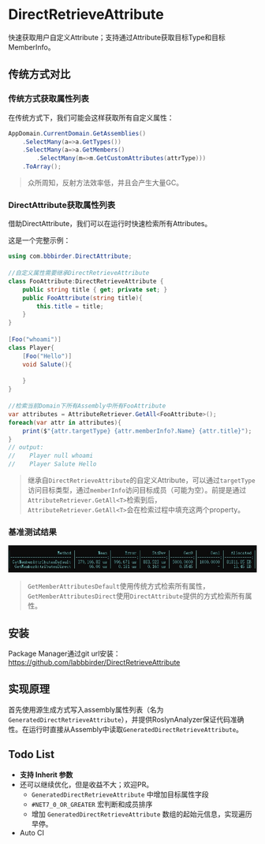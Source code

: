 # DirectRetrieveAttribute
快速获取用户自定义Attribute；支持通过Attribute获取目标Type和目标MemberInfo。

## 传统方式对比
### 传统方式获取属性列表
在传统方式下，我们可能会这样获取所有自定义属性：
```csharp
AppDomain.CurrentDomain.GetAssemblies()
    .SelectMany(a=>a.GetTypes())
    .SelectMany(a=>a.GetMembers()
        .SelectMany(m=>m.GetCustomAttributes(attrType)))
    .ToArray();
```
> 众所周知，反射方法效率低，并且会产生大量GC。

### DirectAttribute获取属性列表
借助DirectAttribute，我们可以在运行时快速检索所有Attributes。

这是一个完整示例：
```csharp
using com.bbbirder.DirectAttribute;

//自定义属性需要继承DirectRetrieveAttribute
class FooAttribute:DirectRetrieveAttribute {
    public string title { get; private set; }
    public FooAttribute(string title){
        this.title = title;
    }
}

[Foo("whoami")]
class Player{
    [Foo("Hello")]
    void Salute(){

    }
}

//检索当前Domain下所有Assembly中所有FooAttribute
var attributes = AttributeRetriever.GetAll<FooAttribute>(); 
foreach(var attr in attributes){
    print($"{attr.targetType} {attr.memberInfo?.Name} {attr.title}"); 
}
// output: 
//    Player null whoami
//    Player Salute Hello
```
> 继承自`DirectRetrieveAttribute`的自定义Attribute，可以通过`targetType`访问目标类型，通过`memberInfo`访问目标成员（可能为空）。前提是通过`AttributeRetriever.GetAll<T>`检索到后，`AttributeRetriever.GetAll<T>`会在检索过程中填充这两个property。

### 基准测试结果
![benchmark](Documentation/benchmark.jpg)
> `GetMemberAttributesDefault`使用传统方式检索所有属性，`GetMemberAttributesDirect`使用`DirectAttribute`提供的方式检索所有属性。
## 安装
Package Manager通过git url安装： https://github.com/labbbirder/DirectRetrieveAttribute


## 实现原理
首先使用源生成方式写入assembly属性列表（名为`GeneratedDirectRetrieveAttribute`），并提供RoslynAnalyzer保证代码准确性。在运行时直接从Assembly中读取`GeneratedDirectRetrieveAttribute`。

## Todo List
* **支持 Inherit 参数**
* 还可以继续优化，但是收益不大；欢迎PR。
    * `GeneratedDirectRetrieveAttribute` 中增加目标属性字段
    * `#NET7_0_OR_GREATER` 宏判断和成员排序
    * 增加 `GeneratedDirectRetrieveAttribute` 数组的起始元信息，实现遍历早停。
* Auto CI